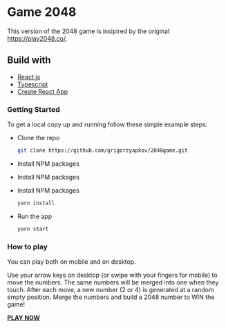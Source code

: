 # Game 2048

This version of the 2048 game is insipired by the original https://play2048.co/.

## Build with

- [React.js](https://reactjs.org/)
- [Typescript](https://www.typescriptlang.org/)
- [Create React App](https://create-react-app.dev/)

### Getting Started

To get a local copy up and running follow these simple example steps:

- Clone the repo
  ```sh
  git clone https://github.com/grigorzyapkov/2048game.git
  ```
- Install NPM packages
  
  
* Install NPM packages

* Install NPM packages
  ```sh
  yarn install
  ```

- Run the app
  ```sh
  yarn start
  ```

### How to play

You can play both on mobile and on desktop.

Use your arrow keys on desktop (or swipe with your fingers for mobile) to move the numbers. The same numbers will be merged into one when they touch. After each move, a new number (2 or 4) is generated at a random empty position. Merge the numbers and build a 2048 number to WIN the game!

**[PLAY NOW](https://grigorzyapkov.github.io/2048game/)**

